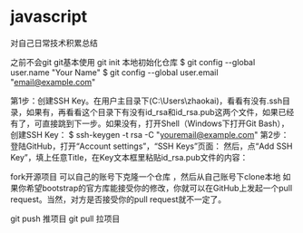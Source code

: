 # javascript
对自己日常技术积累总结

之前不会git  git基本使用
git init 本地初始化仓库
$ git config --global user.name "Your Name"
$ git config --global user.email "email@example.com"

第1步：创建SSH Key。在用户主目录下(C:\Users\zhaokai)，看看有没有.ssh目录，如果有，再看看这个目录下有没有id_rsa和id_rsa.pub这两个文件，如果已经有了，可直接跳到下一步。如果没有，打开Shell（Windows下打开Git Bash），创建SSH Key：
$ ssh-keygen -t rsa -C "youremail@example.com"
第2步：登陆GitHub，打开“Account settings”，“SSH Keys”页面：
然后，点“Add SSH Key”，填上任意Title，在Key文本框里粘贴id_rsa.pub文件的内容：

fork开源项目 可以自己的账号下克隆一个仓库 ，然后从自己账号下clone本地
如果你希望bootstrap的官方库能接受你的修改，你就可以在GitHub上发起一个pull request。当然，对方是否接受你的pull request就不一定了。

git push  推项目
git pull  拉项目